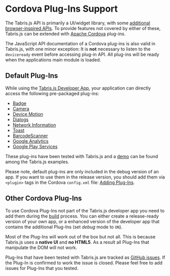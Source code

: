 ---
---
# Cordova Plug-Ins Support
The Tabris.js API is primarily a UI/widget library, with some [additional browser-inspired APIs](w3c-api.md). To provide features not covered by either of these, Tabris.js can be extended with [Apache Cordova](http://cordova.apache.org/) plug-ins.

The JavaScript API documentation of a Cordova plug-ins is also valid in Tabris.js, with one minor exception: It is **not** necessary to listen to the `deviceready` event before accessing plug-in API. All plug-ins will be ready when the applications main module is loaded.

## Default Plug-Ins
While using the [Tabris.js Developer App](getting-started.md), your application can directly access the following pre-packaged plug-ins:

* [Badge](https://www.npmjs.com/package/de.appplant.cordova.plugin.badge)
* [Camera](https://www.npmjs.com/package/cordova-plugin-camera)
* [Device Motion](https://www.npmjs.com/package/cordova-plugin-device-motion)
* [Dialogs](https://www.npmjs.com/package/cordova-plugin-dialogs)
* [Network Information](https://www.npmjs.com/package/cordova-plugin-network-information)
* [Toast](https://www.npmjs.com/package/cordova-plugin-x-toast)
* [BarcodeScanner](https://www.npmjs.com/package/phonegap-plugin-barcodescanner)
* [Google Analytics](https://www.npmjs.com/package/com.cmackay.plugins.googleanalytics)
* [Google Play Services](https://www.npmjs.com/package/cordova-plugin-googleplayservices)

These plug-ins have been tested with Tabris.js and a [demo](https://github.com/eclipsesource/tabris-js/tree/v1.10.0/examples/cordova) can be found among the Tabris.js examples.

Please note, default plug-ins are only included in the debug version of an app. If you want to use them in the release version, you should add them via `<plugin>` tags in the Cordova `config.xml` file: [Adding Plug-Ins](build.md#adding-plugins).

## Other Cordova Plug-Ins
To use Cordova Plug-Ins not part of the Tabris.js developer app you need to add them during the [build](build.md) process. You can either create a release-ready version of your own app, or a enhanced version of the developer app that contains the additional Plug-Ins (set *debug* mode to `ON`).

Most of the Plug-Ins will work out of the box but not all. This is because Tabris.js uses a **native UI** and **no HTML5**. As a result all Plug-Ins that manipulate the DOM will not work.

Plug-Ins that have been tested with Tabris.js are tracked as [GitHub issues](https://github.com/eclipsesource/tabris-js/issues?utf8=%E2%9C%93&q=label%3A%22compatibility+cordova%22). If the Plug-In is confirmed to work the issue is closed. Please feel free to add issues for Plug-Ins that you tested.
